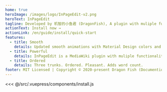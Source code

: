 ```yaml
---
home: true
heroImage: /images/logo/InPageEdit-v2.png
heroText: InPageEdit
tagline: Developed by 机智的小鱼君 (DragonFish), A plugin with muliple functionalities for advanced MediaWiki users based on jQuery
actionText: Install now →
actionLink: /en/guide/install/quick-start
features:
  - title: Smooth
    details: Updated smooth animations with Material Design colors and FontAwesome icon gives you a brand new editing experience. Editing is never so enjoyable!
  - title: Powerful
    details: InPageEdit is a MediaWiki plugin with muliple functionalities, it can not only do quick-diff-s, quick-redirects or quick-renames...... Making fenquent used features all-in-one, with powerful API, tons of tabs are no longer needed!
  - title: Ordered
    details: Three trunks. Ordered. Pleasant. Adds word count.
footer: MIT Licensed | Copyright © 2020-present Dragon Fish (Documentions)
---
```


<<< @/src/.vuepress/components/install.js